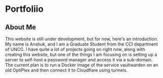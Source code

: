 # Portfoliio
## About Me

This website is still under development, but for now, here's an introduction. My name is Anshuk, and I am a Graduate Student from the CCI department of UNCC. 
I have quite a lot of projects going on right now, along with creating this website, but one of the things I am focusing on is setting up a server to self-host 
a password manager and access it via a sub-domain. The current plan is to run a Docker image of the service vaultwarden on an old OptiPlex and then connect it to Cloudflare
using tunnels.
